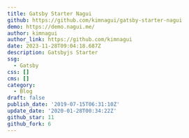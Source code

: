 ```yaml
---
title: Gatsby Starter Nagui
github: https://github.com/kimnagui/gatsby-starter-nagui
demo: https://demo.nagui.me/
author: kimnagui
author_link: https://github.com/kimnagui
date: 2023-11-28T09:04:18.687Z
description: Gatsbyjs Starter
ssg:
  - Gatsby
css: []
cms: []
category:
  - Blog
draft: false
publish_date: '2019-07-15T06:31:10Z'
update_date: '2020-01-28T00:34:22Z'
github_star: 11
github_fork: 6
---
```

